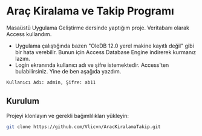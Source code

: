 # Araç Kiralama ve Takip Programı

Masaüstü Uygulama Geliştirme dersinde yaptığım proje. Veritabanı olarak Access kullandım.
+ Uygulama çalıştığında bazen "OleDB 12.0 yerel makine kayıtlı değil" gibi bir hata verebilir. Bunun için Access Database Engine indirerek kurmanız lazım.
+ Login ekranında kullanıcı adı ve şifre istemektedir. Access'ten bulabilirsiniz. Yine de ben aşağıda yazdım.
```bash
Kullanıcı Adı: admin, Şifre: ab11
```

## Kurulum

Projeyi klonlayın ve gerekli bağımlılıkları yükleyin:

```bash
git clone https://github.com/Vlicvn/AracKiralamaTakip.git
```
